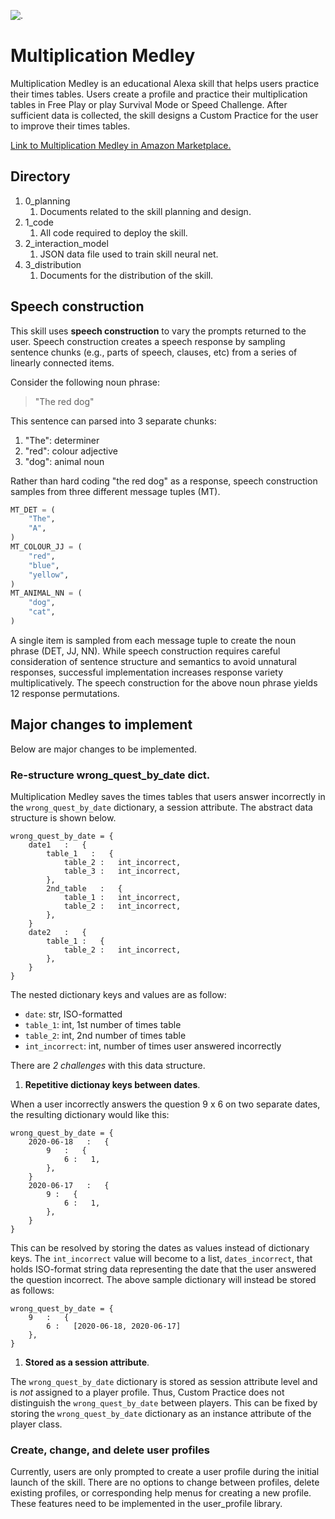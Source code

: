 ![.](https://user-images.githubusercontent.com/50056791/84987459-06749080-b0f5-11ea-864b-19ef43dd6664.jpg)


# Multiplication Medley
Multiplication Medley is an educational Alexa skill that helps users practice their times tables. Users create a profile and practice their multiplication tables in Free Play or play Survival Mode or Speed Challenge. After sufficient data is collected, the skill designs a Custom Practice for the user to improve their times tables. 

[Link to Multiplication Medley in Amazon Marketplace.](https://www.amazon.com/jaimiles23-Multiplication-Medley/dp/B0899VVC7M/ref=sr_1_1?dchild=1&keywords=multiplication+medley&qid=1592459984&s=digital-skills&sr=1-1)


## Directory
1. 0_planning
   1. Documents related to the skill planning and design.
2. 1_code
   1. All code required to deploy the skill.
3. 2_interaction_model
   1. JSON data file used to train skill neural net.
4. 3_distribution
   1. Documents for the distribution of the skill.


## Speech construction
This skill uses **speech construction** to vary the prompts returned to the user. Speech construction creates a speech response by sampling sentence chunks (e.g., parts of speech, clauses, etc) from a series of linearly connected items.

Consider the following noun phrase:
> "The red dog"

This sentence can parsed into 3 separate chunks:
   1. "The": determiner
   2. "red": colour adjective
   3. "dog": animal noun

Rather than hard coding "the red dog" as a response, speech construction samples from three different message tuples (MT).
```python 3
MT_DET = (
    "The",
    "A",
)
MT_COLOUR_JJ = (
    "red",
    "blue",
    "yellow",
)
MT_ANIMAL_NN = (
    "dog",
    "cat",
)
```

A single item is sampled from each message tuple to create the noun phrase (DET, JJ, NN). While speech construction requires careful consideration of sentence structure and semantics to avoid unnatural responses, successful implementation increases response variety multiplicatively. The speech construction for the above noun phrase yields 12 response permutations.



## Major changes to implement
Below are major changes to be implemented.

### Re-structure wrong_quest_by_date dict.
Multiplication Medley saves the times tables that users answer incorrectly in the `wrong_quest_by_date` dictionary, a session attribute. The abstract data structure is shown below.

```python3
wrong_quest_by_date = {
    date1   :   {
        table_1   :   {
            table_2 :   int_incorrect,
            table_3 :   int_incorrect,
        },
        2nd_table   :   {
            table_1 :   int_incorrect,
            table_2 :   int_incorrect,
        },
    }
    date2   :   {
        table_1 :   {
            table_2 :   int_incorrect,
        },
    }
}
```

The nested dictionary keys and values are as follow:
- `date`: str, ISO-formatted
- `table_1`: int, 1st number of times table
- `table_2`: int, 2nd number of times table
- `int_incorrect`: int, number of times user answered incorrectly


There are _2 challenges_ with this data structure. 

1. **Repetitive dictionay keys between dates**. 

When a user incorrectly answers the question 9 x 6 on two separate dates, the resulting dictionary would like this:
```python3
wrong_quest_by_date = {
    2020-06-18   :   {
        9   :   {
            6 :   1,
        },
    }
    2020-06-17   :   {
        9 :   {
            6 :   1,
        },
    }
}
```
This can be resolved by storing the dates as values instead of dictionary keys. The `int_incorrect` value will become to a list, `dates_incorrect`, that holds ISO-format string data representing the date that the user answered the question incorrect. The above sample dictionary will instead be stored as follows:
```python3
wrong_quest_by_date = {
    9   :   {
        6 :   [2020-06-18, 2020-06-17]
    },
}
```

1. **Stored as a session attribute**.

The `wrong_quest_by_date` dictionary is stored as session attribute level and is _not_ assigned to a player profile. Thus, Custom Practice does not distinguish the `wrong_quest_by_date` between players. This can be fixed by storing the `wrong_quest_by_date` dictionary as an instance attribute of the player class.


### Create, change, and delete user profiles
Currently, users are only prompted to create a user profile during the initial launch of the skill. There are no options to change between profiles, delete existing profiles, or corresponding help menus for creating a new profile. These features need to be implemented in the user_profile library.

